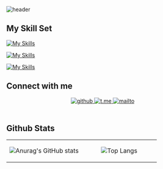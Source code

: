 ![header](https://capsule-render.vercel.app/api?type=waving&height=300&color=gradient&text=Hi%20there,%20I'm%20Alex!&desc=Welcome%20to%20my%20GitHub%20Profile!&fontAlign=50&descAlign=68&fontAlignY=43)

## My Skill Set  
[![My Skills](https://skillicons.dev/icons?i=bootstrap,css,html,figma)](https://skillicons.dev)

[![My Skills](https://skillicons.dev/icons?i=cpp,python,cs,java,kotlin,spring,postgres)](https://skillicons.dev)

[![My Skills](https://skillicons.dev/icons?i=linux,git,bash,docker)](https://skillicons.dev)


## Connect with me  
<div align="center">
<a href="https://github.com/WhoMustNotBeNamed" target="_blank">
<img src=https://img.shields.io/badge/github-%2324292e.svg?&style=for-the-badge&logo=github&logoColor=white alt=github style="margin-bottom: 5px;" />
</a>
<a href="https://t.me/A_N_Official" target="_blank">
<img src=https://img.shields.io/badge/Telegram-2CA5E0?style=for-the-badge&logo=telegram&logoColor=white alt=t.me style="margin-bottom: 5px;" />
</a>
<a href="mailto:yevsyukovaleks@gmail.com" target="_blank">
<img src=https://img.shields.io/badge/Gmail-D14836?style=for-the-badge&logo=gmail&logoColor=white alt=mailto style="margin-bottom: 5px;" />
</a>  
</div>  
<br/>  

## Github Stats  
<table><tr><td valign="top" width="50%">
<div align="center">

![Anurag's GitHub stats](https://github-readme-stats.vercel.app/api?username=WhoMustNotBeNamed&show_icons=true&theme=tokyonight)
</div>
</td><td valign="top" width="50%">

<div align="center">

![Top Langs](https://github-readme-stats.vercel.app/api/top-langs/?username=WhoMustNotBeNamed&theme=tokyonight&layout=compact)
</div>

</td></tr></table>  

<br/>  
<!--
**WhoMustNotBeNamed/WhoMustNotBeNamed** is a ✨ _special_ ✨ repository because its `README.md` (this file) appears on your GitHub profile.

Here are some ideas to get you started:

- 🔭 I’m currently working on ...
- 🌱 I’m currently learning ...
- 👯 I’m looking to collaborate on ...
- 🤔 I’m looking for help with ...
- 💬 Ask me about ...
- 📫 How to reach me: ...
- 😄 Pronouns: ...
- ⚡ Fun fact: ...
-->
